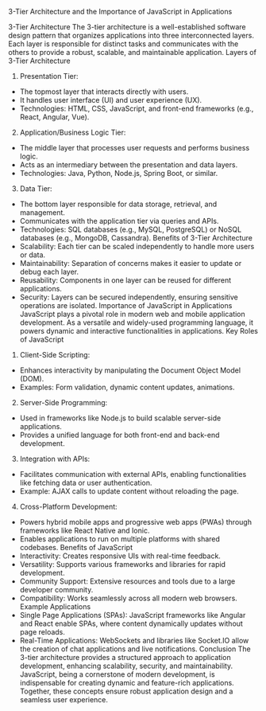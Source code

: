 3-Tier Architecture and the Importance of JavaScript in Applications

3-Tier Architecture
The 3-tier architecture is a well-established software design pattern that organizes applications into three interconnected layers. Each layer is responsible for distinct tasks and communicates with the others to provide a robust, scalable, and maintainable application.
Layers of 3-Tier Architecture
1. Presentation Tier:
- The topmost layer that interacts directly with users.
- It handles user interface (UI) and user experience (UX).
- Technologies: HTML, CSS, JavaScript, and front-end frameworks (e.g., React, Angular, Vue).
2. Application/Business Logic Tier:
- The middle layer that processes user requests and performs business logic.
- Acts as an intermediary between the presentation and data layers.
- Technologies: Java, Python, Node.js, Spring Boot, or similar.
3. Data Tier:
- The bottom layer responsible for data storage, retrieval, and management.
- Communicates with the application tier via queries and APIs.
- Technologies: SQL databases (e.g., MySQL, PostgreSQL) or NoSQL databases (e.g., MongoDB, Cassandra).
Benefits of 3-Tier Architecture
- Scalability: Each tier can be scaled independently to handle more users or data.
- Maintainability: Separation of concerns makes it easier to update or debug each layer.
- Reusability: Components in one layer can be reused for different applications.
- Security: Layers can be secured independently, ensuring sensitive operations are isolated.
Importance of JavaScript in Applications
JavaScript plays a pivotal role in modern web and mobile application development. As a versatile and widely-used programming language, it powers dynamic and interactive functionalities in applications.
Key Roles of JavaScript
1. Client-Side Scripting:
- Enhances interactivity by manipulating the Document Object Model (DOM).
- Examples: Form validation, dynamic content updates, animations.
2. Server-Side Programming:
- Used in frameworks like Node.js to build scalable server-side applications.
- Provides a unified language for both front-end and back-end development.
3. Integration with APIs:
- Facilitates communication with external APIs, enabling functionalities like fetching data or user authentication.
- Example: AJAX calls to update content without reloading the page.
4. Cross-Platform Development:
- Powers hybrid mobile apps and progressive web apps (PWAs) through frameworks like React Native and Ionic.
- Enables applications to run on multiple platforms with shared codebases.
Benefits of JavaScript
- Interactivity: Creates responsive UIs with real-time feedback.
- Versatility: Supports various frameworks and libraries for rapid development.
- Community Support: Extensive resources and tools due to a large developer community.
- Compatibility: Works seamlessly across all modern web browsers.
Example Applications
- Single Page Applications (SPAs): JavaScript frameworks like Angular and React enable SPAs, where content dynamically updates without page reloads.
- Real-Time Applications: WebSockets and libraries like Socket.IO allow the creation of chat applications and live notifications.
Conclusion
The 3-tier architecture provides a structured approach to application development, enhancing scalability, security, and maintainability. JavaScript, being a cornerstone of modern development, is indispensable for creating dynamic and feature-rich applications. Together, these concepts ensure robust application design and a seamless user experience.
